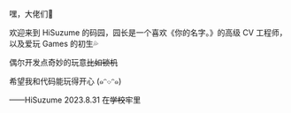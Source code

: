 <!--<img align='right' src='https://cdn.jsdelivr.net/gh/HiSuzume/hisuzume/suzume.png' width='410px'>-->

嘿，大佬们👋

欢迎来到 HiSuzume 的码园，园长是一个喜欢《你的名字。》的高级 CV 工程师，以及爱玩 Games 的初生💦

偶尔开发点奇妙的玩意~~比如锁机~~

希望我和代码能玩得开心 (๑ᵔ⌔ᵔ๑)

——HiSuzume 2023.8.31 在~~学校~~牢里
